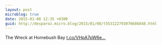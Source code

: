 ```yaml
---
layout: post
microblog: true
date: 2015-01-08 12:35 +0300
guid: http://desparoz.micro.blog/2015/01/08/t553122793076686848.html
---
```

The Wreck at Homebush Bay [t.co/VHpA7pW6e...](http://t.co/VHpA7pW6e5)
